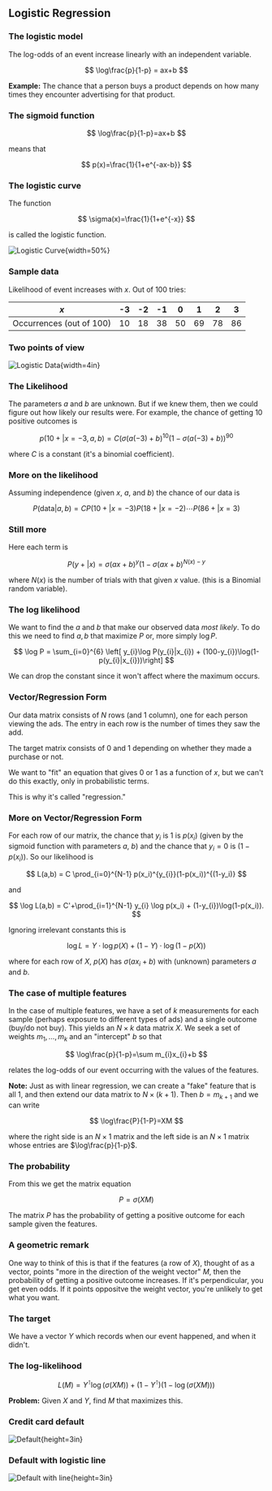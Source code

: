 ## Logistic Regression

### The logistic model

The log-odds of an event increase linearly with an independent variable.

$$
\log\frac{p}{1-p} = ax+b
$$

**Example:** The chance that a person buys a product depends on how many times they encounter advertising for that product.

### The sigmoid function

$$
\log\frac{p}{1-p}=ax+b
$$

means that

$$
p(x)=\frac{1}{1+e^{-ax-b}}
$$

### The logistic curve

The function

$$
\sigma(x)=\frac{1}{1+e^{-x}}
$$

is called the logistic function.

![Logistic Curve](logistic_curve.png){width=50%}

### Sample data

Likelihood of event increases with $x$. Out of 100 tries:

| $x$                      | -3  | -2  | -1  | 0   | 1   | 2   | 3   |
| ------------------------ | --- | --- | --- | --- | --- | --- | --- |
| Occurrences (out of 100) | 10  | 18  | 38  | 50  | 69  | 78  | 86  |

### Two points of view

![Logistic Data](logistic_plots.png){width=4in}

### The Likelihood

The parameters $a$ and $b$ are unknown. But if we knew them, then
we could figure out how likely our results were. For example,
the chance of getting $10$ positive outcomes is

$$
p(10+ | x=-3, a,b) = C(\sigma(a(-3)+b)^{10}(1-\sigma(a(-3)+b))^{90}
$$

where $C$ is a constant (it's a binomial coefficient).

### More on the likelihood

Assuming independence (given $x$, $a$, and $b$) the chance of our data
is

$$
P(\mathrm{data}|a,b)=C P(10+|x=-3)P(18+|x=-2)\cdots P(86+|x=3)
$$

### Still more

Here each term is

$$
P(y+|x)=\sigma(ax+b)^{y}(1-\sigma(ax+b)^{N(x)-y}
$$

where $N(x)$ is the number of trials with that given $x$ value. (this is a Binomial random variable).

### The log likelihood

We want to find the $a$ and $b$ that make our observed data _most likely_. To do this we need to find $a,b$ that maximize $P$ or, more simply $\log P$.

$$
\log P = \sum_{i=0}^{6} \left[ y_{i}\log P(y_{i}|x_{i}) + (100-y_{i})\log(1-p(y_{i}|x_{i}))\right]
$$

We can drop the constant since it won't affect where the maximum occurs.

### Vector/Regression Form

Our data matrix consists of $N$ rows (and 1 column), one for each person viewing the ads. The entry in each row is the number of times they saw the add.

The target matrix consists of 0 and 1 depending on whether they made a purchase or not.

We want to "fit" an equation that gives $0$ or $1$ as a function of $x$, but we can't do this exactly, only in probabilistic terms.

This is why it's called "regression."

### More on Vector/Regression Form

For each row of our matrix, the chance that $y_i$ is $1$
is $p(x_i)$ (given by the sigmoid function with parameters $a$, $b$) and the chance that $y_i=0$ is $(1-p(x_i))$. So our likelihood is

$$
L(a,b) = C \prod_{i=0}^{N-1} p(x_i)^{y_{i}}(1-p(x_i))^{(1-y_i)}
$$

and

$$
\log L(a,b) = C'+\prod_{i=1}^{N-1} y_{i} \log p(x_i) + (1-y_{i})\log(1-p(x_i)).
$$

Ignoring irrelevant constants this is

$$
\log L = Y\cdot\log p(X) + (1-Y)\cdot\log(1-p(X))
$$

where for each row of $X$, $p(X)$ has $\sigma(ax_i+b)$ with
(unknown) parameters $a$ and $b$.

### The case of multiple features

In the case of multiple features, we have a set of $k$ measurements for each sample (perhaps exposure to different types of ads)
and a single outcome (buy/do not buy). This yields an $N\times k$ data matrix $X$. We seek a set of weights $m_{1},\ldots, m_{k}$
and an "intercept" $b$ so that

$$
\log\frac{p}{1-p}=\sum m_{i}x_{i}+b
$$

relates the log-odds of our event occurring with the values of the features.

**Note:** Just as with linear regression, we can create a "fake" feature that is all $1$, and then extend our data matrix to $N\times (k+1)$.
Then $b=m_{k+1}$ and we can write

$$
\log\frac{P}{1-P}=XM
$$

where the right side is an $N\times 1$ matrix and the left side is an $N\times 1$ matrix whose entries are $\log\frac{p}{1-p}$.

### The probability

From this we get the matrix equation

$$
P = \sigma(XM)
$$

The matrix $P$ has the probability of getting a positive outcome for each sample given the features.

### A geometric remark

One way to think of this is that if the features (a row of $X$), thought of as a vector, points "more in the direction of the weight vector" $M$,
then the probability of getting a positive outcome increases. If it's perpendicular, you get even odds. If it points oppositve the weight vector,
you're unlikely to get what you want.

### The target

We have a vector $Y$ which records when our event happened, and when it didn't.

### The log-likelihood

$$
L(M) = Y^{\intercal}\log(\sigma(XM))+(1-Y^{\intercal})(1-\log(\sigma(XM)))
$$

**Problem:** Given $X$ and $Y$, find $M$ that maximizes this.

### Credit card default

![Default](scatter_default.png){height=3in}

### Default with logistic line

![Default with line](scatter_default_with_line.png){height=3in}
